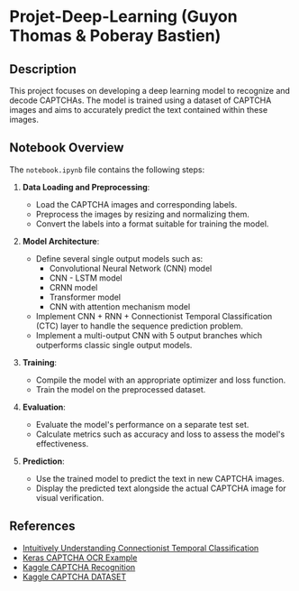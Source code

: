 # Projet-Deep-Learning (Guyon Thomas & Poberay Bastien)

## Description
This project focuses on developing a deep learning model to recognize and decode CAPTCHAs. The model is trained using a dataset of CAPTCHA images and aims to accurately predict the text contained within these images.

## Notebook Overview
The `notebook.ipynb` file contains the following steps:

1. **Data Loading and Preprocessing**:
    - Load the CAPTCHA images and corresponding labels.
    - Preprocess the images by resizing and normalizing them.
    - Convert the labels into a format suitable for training the model.

2. **Model Architecture**:
    - Define several single output models such as:
        - Convolutional Neural Network (CNN) model
        - CNN - LSTM model
        - CRNN model
        - Transformer model
        - CNN with attention mechanism model
    - Implement CNN + RNN + Connectionist Temporal Classification (CTC) layer to handle the sequence prediction problem.
    - Implement a multi-output CNN with 5 output branches which outperforms classic single output models.

3. **Training**:
    - Compile the model with an appropriate optimizer and loss function.
    - Train the model on the preprocessed dataset.

4. **Evaluation**:
    - Evaluate the model's performance on a separate test set.
    - Calculate metrics such as accuracy and loss to assess the model's effectiveness.

5. **Prediction**:
    - Use the trained model to predict the text in new CAPTCHA images.
    - Display the predicted text alongside the actual CAPTCHA image for visual verification.

## References
- [Intuitively Understanding Connectionist Temporal Classification](https://towardsdatascience.com/intuitively-understanding-connectionist-temporal-classification-3797e43a86c)
- [Keras CAPTCHA OCR Example](https://keras.io/examples/vision/captcha_ocr/)
- [Kaggle CAPTCHA Recognition](https://www.kaggle.com/code/shawon10/captcha-recognition)
- [Kaggle CAPTCHA DATASET](https://www.kaggle.com/datasets/fournierp/captcha-version-2-images)
